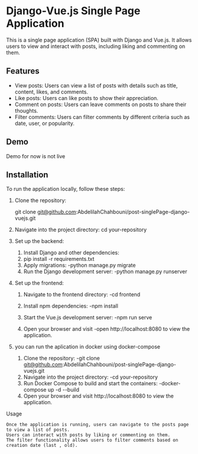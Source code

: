 # Django-Vue.js Single Page Application

This is a single page application (SPA) built with Django and Vue.js. It allows users to view and interact with posts, including liking and commenting on them.

## Features

- View posts: Users can view a list of posts with details such as title, content, likes, and comments.
- Like posts: Users can like posts to show their appreciation.
- Comment on posts: Users can leave comments on posts to share their thoughts.
- Filter comments: Users can filter comments by different criteria such as date, user, or popularity.

## Demo

Demo for now is not live

## Installation

To run the application locally, follow these steps:

1. Clone the repository:

   git clone git@github.com:AbdelilahChahbouni/post-singlePage-django-vuejs.git

2. Navigate into the project directory:
   cd your-repository

3. Set up the backend:

    1. Install Django and other dependencies:
    2. pip install -r requirements.txt
    3. Apply migrations:
	-python manage.py migrate
    4. Run the Django development server:
	-python manage.py runserver

4. Set up the frontend:
    1. Navigate to the frontend directory:
	-cd frontend
    2. Install npm dependencies:
	-npm install

    3. Start the Vue.js development server:
	-npm run serve

    4. Open your browser and visit 
	-open http://localhost:8080 to view the application.

5. you can run the aplication in docker using docker-compose
     1. Clone the repository:
   	-git clone git@github.com:AbdelilahChahbouni/post-singlePage-django-vuejs.git
     2. Navigate into the project directory:
	-cd your-repository
     3. Run Docker Compose to build and start the containers:
        -docker-compose up -d --build
     4. Open your browser and visit http://localhost:8080 to view the application.


Usage

    Once the application is running, users can navigate to the posts page to view a list of posts.
    Users can interact with posts by liking or commenting on them.
    The filter functionality allows users to filter comments based on creation date (last , old).
	
